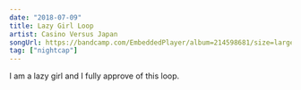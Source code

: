 ```yaml
---
date: "2018-07-09"
title: Lazy Girl Loop
artist: Casino Versus Japan
songUrl: https://bandcamp.com/EmbeddedPlayer/album=214598681/size=large/track=1689710555
tag: ["nightcap"]
---
```


I am a lazy girl and I fully approve of this loop.
